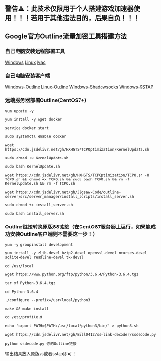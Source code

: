 ## 警告⚠：此技术仅限用于个人搭建游戏加速器使用！！！若用于其他违法目的，后果自负！！！

## Google官方Outline流量加密工具搭建方法

### 自己电脑安装远程部署工具

[Windows](https://raw.githubusercontent.com/Jigsaw-Code/outline-releases/master/manager/stable/Outline-Manager.exe) [Linux](https://raw.githubusercontent.com/Jigsaw-Code/outline-releases/master/manager/stable/Outline-Manager.AppImage) [Mac](https://raw.githubusercontent.com/Jigsaw-Code/outline-releases/master/manager/stable/Outline-Manager.dmg)

### 自己电脑安装客户端

[Windows-Outline](https://raw.githubusercontent.com/Jigsaw-Code/outline-releases/master/client/stable/Outline-Client.exe) [Linux-Outline](https://raw.githubusercontent.com/Jigsaw-Code/outline-releases/master/client/stable/Outline-Client.AppImage) [Windows-Shadowsocks](https://github.com/shadowsocks/shadowsocks-windows/releases/download/4.1.10.0/Shadowsocks-4.1.10.0.zip) [Windows-SSTAP](https://https://cdn.jsdelivr.net/gh/HXHGTS/Outline-Server-Create/SSTap-beta-setup-1.0.9.7.exe.7z)

### 远端服务器部署Outline(CentOS7+)
```
yum update -y

yum install -y wget docker

service docker start

sudo systemctl enable docker

wget https://cdn.jsdelivr.net/gh/HXHGTS/TCPOptimization/KernelUpdate.sh

sudo chmod +x KernelUpdate.sh

sudo bash KernelUpdate.sh

wget https://cdn.jsdelivr.net/gh/HXHGTS/TCPOptimization/TCPO.sh -O TCPO.sh && chmod +x TCPO.sh && sudo bash TCPO.sh && rm -f KernelUpdate.sh && rm -f TCPO.sh

wget https://cdn.jsdelivr.net/gh/Jigsaw-Code/outline-server/src/server_manager/install_scripts/install_server.sh

sudo chmod +x install_server.sh

sudo bash install_server.sh
```

### Outline链接转换原版SS链接（在CentOS7服务器上运行，如果能成功安装Outline客户端则不需要这一步！）
```
yum -y groupinstall development

yum install -y zlib-devel bzip2-devel openssl-devel ncurses-devel sqlite-devel readline-devel tk-devel

cd /usr/local

wget https://www.python.org/ftp/python/3.6.4/Python-3.6.4.tgz

tar xf Python-3.6.4.tgz

cd Python-3.6.4

./configure --prefix=/usr/local/python3

make && make install

cd /etc/profile.d

echo 'export PATH=$PATH:/usr/local/python3/bin/' > python3.sh

wget https://cdn.jsdelivr.net/gh/Bill0412/ss-link-decoder/ssdecode.py

python ssdecode.py 你的Outline链接
```
输出结果放入原版ss或者sstap即可！

